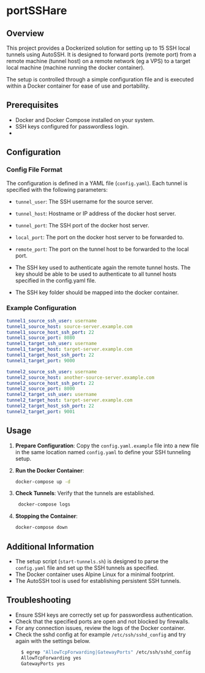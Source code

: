 # portSSHare

## Overview

This project provides a Dockerized solution for setting up to 15 SSH local tunnels using AutoSSH.
It is designed to forward ports (remote port) from a remote machine (tunnel host) on a remote network (eg a VPS) to a target local machine (machine running the docker container). 

The setup is controlled through a simple configuration file and is executed within a Docker container for ease of use and portability.

## Prerequisites

- Docker and Docker Compose installed on your system.
- SSH keys configured for passwordless login.
- 

## Configuration

### Config File Format

The configuration is defined in a YAML file (`config.yaml`). Each tunnel is specified with the following parameters:

- `tunnel_user`: The SSH username for the source server.
- `tunnel_host`: Hostname or IP address of the docker host server.
- `tunnel_port`: The SSH port of the docker host server.
- `local_port`: The port on the docker host server to be forwarded to.
- `remote_port`: The port on the tunnel host to be forwarded to the local port.

- The SSH key used to authenticate again the remote tunnel hosts. The key should be able to be used to authenticate to all tunnel hosts specified in the config.yaml file.
- The SSH key folder should be mapped into the docker container.

### Example Configuration

```yaml
tunnel1_source_ssh_user: username
tunnel1_source_host: source-server.example.com
tunnel1_source_host_ssh_port: 22
tunnel1_source_port: 8080
tunnel1_target_ssh_user: username
tunnel1_target_host: target-server.example.com
tunnel1_target_host_ssh_port: 22
tunnel1_target_port: 9000

tunnel2_source_ssh_user: username
tunnel2_source_host: another-source-server.example.com
tunnel2_source_host_ssh_port: 22
tunnel2_source_port: 8000
tunnel2_target_ssh_user: username
tunnel2_target_host: target-server.example.com
tunnel2_target_host_ssh_port: 22
tunnel2_target_port: 9001
```

## Usage

1. **Prepare Configuration**: Copy the `config.yaml.example` file into a new file in the same location named `config.yaml` to define your SSH tunneling setup.

2. **Run the Docker Container**:

    ```bash
    docker-compose up -d
    ```

3. **Check Tunnels**: Verify that the tunnels are established.

   ```bash
    docker-compose logs
    ```

4. **Stopping the Container**:

    ```bash
    docker-compose down
    ```

## Additional Information

- The setup script (`start-tunnels.sh`) is designed to parse the `config.yaml` file and set up the SSH tunnels as specified.
- The Docker container uses Alpine Linux for a minimal footprint.
- The AutoSSH tool is used for establishing persistent SSH tunnels.

## Troubleshooting

- Ensure SSH keys are correctly set up for passwordless authentication.
- Check that the specified ports are open and not blocked by firewalls.
- For any connection issues, review the logs of the Docker container.
- Check the sshd config at for example `/etc/ssh/sshd_config` and try again with the settings below.
  ```bash
    $ egrep "AllowTcpForwarding|GatewayPorts" /etc/ssh/sshd_config
    AllowTcpForwarding yes
    GatewayPorts yes
  ```

